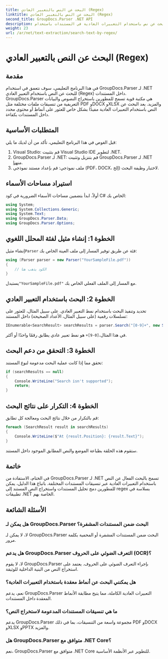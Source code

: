 ```yaml
---
title: البحث عن النص بالتعبير العادي (Regex)
linktitle: البحث عن النص بالتعبير العادي (Regex)
second_title: GroupDocs.Parser .NET API
description: تعرف على كيفية البحث عن نص باستخدام التعبيرات العادية في المستندات باستخدام GroupDocs.Parser لـ .NET. استخراج محتوى معين دون عناء.
weight: 23
url: /ar/net/text-extraction/search-text-by-regex/
---
```


# البحث عن النص بالتعبير العادي (Regex)

## مقدمة
في هذا البرنامج التعليمي، سوف نتعمق في استخدام GroupDocs.Parser لـ .NET للبحث عن النص باستخدام التعبير العادي (Regex) داخل المستندات. GroupDocs.Parser هي مكتبة قوية تسمح للمطورين باستخراج النصوص والبيانات التعريفية من تنسيقات ملفات مختلفة مثل PDF وDOCX وXLSX والمزيد. يعد البحث عن النص باستخدام التعبيرات العادية مفيدًا بشكل خاص للعثور على أنماط أو محتوى محدد داخل المستندات بكفاءة.
## المتطلبات الأساسية
قبل الغوص في هذا البرنامج التعليمي، تأكد من أن لديك ما يلي:
1. Visual Studio: قم بتثبيت Visual Studio IDE لتطوير .NET.
2.  GroupDocs.Parser لـ .NET: قم بتنزيل وتثبيت GroupDocs.Parser لـ .NET من[هنا](https://releases.groupdocs.com/parser/net/).
3. ملف نموذجي: قم بإعداد مستند نموذجي (PDF، DOCX، إلخ) لاختبار وظيفة البحث.

## استيراد مساحات الأسماء
أولاً، ابدأ بتضمين مساحات الأسماء الضرورية في كود C# الخاص بك:
```csharp
using System;
using System.Collections.Generic;
using System.Text;
using GroupDocs.Parser.Data;
using GroupDocs.Parser.Options;
```
## الخطوة 1: إنشاء مثيل لفئة المحلل اللغوي
 إنشاء مثيل`Parser` فئة عن طريق توفير المسار إلى ملف العينة الخاص بك:
```csharp
using (Parser parser = new Parser("YourSampleFile.pdf"))
{
    // الكود يذهب هنا
}
```
 يستبدل`"YourSampleFile.pdf"` مع المسار إلى الملف الفعلي الخاص بك.
## الخطوة 2: البحث باستخدام التعبير العادي
تحديد وتنفيذ البحث باستخدام نمط التعبير العادي. على سبيل المثال، للعثور على تسلسلات رقمية (على سبيل المثال، الأعداد الصحيحة) داخل المستند:
```csharp
IEnumerable<SearchResult> searchResults = parser.Search("[0-9]+", new SearchOptions(true, false, true));
```
 في هذا المثال،`[0-9]+` هو نمط تعبير عادي يطابق رقمًا واحدًا أو أكثر.
## الخطوة 3: التحقق من دعم البحث
تحقق مما إذا كانت عملية البحث مدعومة لنوع المستند:
```csharp
if (searchResults == null)
{
    Console.WriteLine("Search isn't supported");
    return;
}
```
## الخطوة 4: التكرار على نتائج البحث
قم بالتكرار من خلال نتائج البحث ومعالجة كل تطابق:
```csharp
foreach (SearchResult result in searchResults)
{
    Console.WriteLine($"At {result.Position}: {result.Text}");
}
```
ستقوم هذه الحلقة بطباعة الموضع والنص المطابق الموجود داخل المستند.

## خاتمة
في الختام، الاستفادة من GroupDocs.Parser لـ .NET تسمح بالبحث الفعال عن النص باستخدام التعبيرات العادية عبر تنسيقات المستندات المختلفة. باتباع هذا الدليل، يمكن للمطورين دمج تحليل المستندات واستخراج النص المستند إلى regex بسلاسة في تطبيقات .NET الخاصة بهم.

## الأسئلة الشائعة
### هل يمكن لـ GroupDocs.Parser البحث ضمن المستندات المشفرة؟
لا، لا يمكن لـ GroupDocs.Parser البحث ضمن المستندات المشفرة أو المحمية بكلمة مرور.
### هل يدعم GroupDocs.Parser التعرف الضوئي على الحروف (OCR)؟
لا، لا يقوم GroupDocs.Parser بإجراء التعرف الضوئي على الحروف. يعتمد على استخراج النص من البنية الداخلية للوثيقة.
### هل يمكنني البحث عن أنماط معقدة باستخدام التعبيرات العادية؟
نعم، يدعم GroupDocs.Parser التعبيرات العادية الكاملة، مما يتيح مطابقة الأنماط المعقدة داخل المستندات.
### ما هي تنسيقات المستندات المدعومة لاستخراج النص؟
يدعم GroupDocs.Parser مجموعة واسعة من التنسيقات، بما في ذلك PDF وDOCX وXLSX وPPTX والمزيد.
### هل GroupDocs.Parser متوافق مع .NET Core؟
نعم، GroupDocs.Parser متوافق مع .NET Core للتطوير عبر الأنظمة الأساسية.